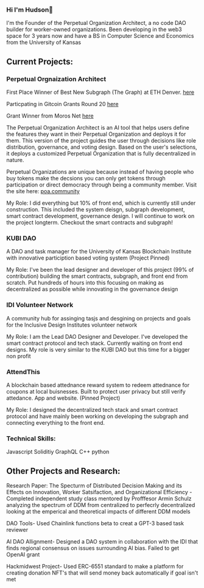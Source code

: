 ### Hi I'm Hudson👋

I'm the Founder of the Perpetual Organization Architect, a no code DAO builder for worker-owned organizations. Been developing in the web3 space for 3 years now and have a BS in Computer Science and Economics from the University of Kansas

## Current Projects:

### Perpetual Orgnaization Architect
First Place Winner of Best New Subgraph (The Graph) at ETH Denver. [here](https://ethereumdenver.medium.com/ethdenver-2024-buidlathon-track-sponsor-bounty-winners-1960eea4d0ae)

Particpating in Gitcoin Grants Round 20 [here](https://explorer.gitcoin.co/#/round/42161/23/50)

Grant Winner from Moros Net [here](https://morosnet.com/project/poa-perpetual-organization-architect/)

The Perpetual Organization Architect is an AI tool that helps users define the features they want in their Perpetual Organization and deploys it for them.
This version of the project guides the user through decisions like role distribution, governance, and voting design. Based on the user's selections, it deploys a customized Perpetual Organization that is fully decentralized in nature.

Perpetual Organizations are unique because instead of having people who buy tokens make the decsions you can only get tokens through participation or direct democracy through being a community member.   Visit the site here: [poa.community](https://poa.community)


My Role:
I did everything but 10% of front end, which is currently still under construction. This included the system deisgn, subgraph development, smart contract development, governance design. I will continue to work on the project longterm. Checkout the smart contracts and subgraph!

### KUBI DAO 
A DAO and task manager for the University of Kansas Blockchain Institute with innovative particiption based voting system (Project Pinned)

My Role:
I've been the lead designer and developer of this project (99% of contribution) building the smart contracts, subgraph, and front end from scratch. Put hundreds of hours into this focusing on making as decentralized as possible while innovating in the governance design

### IDI Volunteer Network
A community hub for assinging tasjs and desgining on projects and goals for the Inclusive Design Institutes volunteer network

My Role:
I am the Lead DAO Designer and Developer. I've developed the smart contract protocol and tech stack. Currently waiting on front end designs. My role is very similar to the KUBI DAO but this time for a bigger non profit

### AttendThis  
A blockchain based attednance reward system to redeem attednance for coupons at local buisnesses. Built to protect user privacy but still verify attedance. App and website. (Pinned Project)

My Role: 
I designed the decentralized tech stack and smart contract protocol and have mainly been working on developing the subgraph and connecting everything to the front end.

### Technical Skills:
Javascript
Soliditiy
GraphQL
C++
python 


## Other Projects and Research:

Research Paper: 
The Specturm of Distributed Decision Making and its Effects on Innovation, Worker Satsifaction, and Organizational Efficiency -
Completed independent study class mentored by Profffesor Armin Schulz analyzing the spectrum of DDM from centralized to perfecrly decentralized looking at the emperical and theoretical impacts of different DDM models

DAO Tools- Used Chainlink functions beta to creat a GPT-3 based task reviewer

AI DAO Allignment- Designed a DAO system in collaboration with the IDI that finds regional consensus on issues surrounding AI bias. Failed to get OpenAI grant

Hackmidwest Project- Used ERC-6551 standard to make a platform for creating donation NFT's that will send money back automatically if goal isn't met

